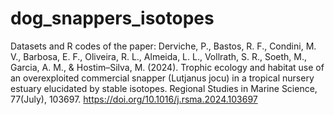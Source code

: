 # dog_snappers_isotopes

Datasets and R codes of the paper: Derviche, P., Bastos, R. F., Condini, M. V., Barbosa, E. F., Oliveira, R. L., Almeida, L. L., Vollrath, S. R., Soeth, M., Garcia, A. M., & Hostim–Silva, M. (2024). Trophic ecology and habitat use of an overexploited commercial snapper (Lutjanus jocu) in a tropical nursery estuary elucidated by stable isotopes. Regional Studies in Marine Science, 77(July), 103697. https://doi.org/10.1016/j.rsma.2024.103697
